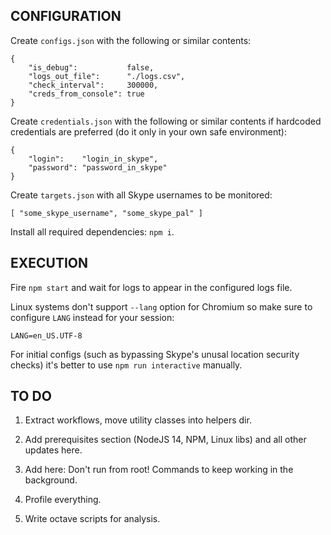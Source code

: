 ## CONFIGURATION

Create `configs.json` with the following or similar contents:
```
{
    "is_debug":           false,
    "logs_out_file":      "./logs.csv",
    "check_interval":     300000,
    "creds_from_console": true
}
```

Create `credentials.json` with the following or similar contents
if hardcoded credentials are preferred (do it only in your own safe environment):
```
{
    "login":    "login_in_skype",
    "password": "password_in_skype"
}
```

Create `targets.json` with all Skype usernames to be monitored:
```
[ "some_skype_username", "some_skype_pal" ]
```

Install all required dependencies: `npm i`.


## EXECUTION

Fire `npm start` and wait for logs to appear in the configured logs file.

Linux systems don't support `--lang` option for Chromium
so make sure to configure `LANG` instead for your session:
```
LANG=en_US.UTF-8
```

For initial configs (such as bypassing Skype's unusal location security checks)
it's better to use `npm run interactive` manually.


## TO DO

1. Extract workflows, move utility classes into helpers dir.

2. Add prerequisites section (NodeJS 14, NPM, Linux libs) and all other updates here.

3. Add here: Don't run from root! Commands to keep working in the background.

4. Profile everything.

5. Write octave scripts for analysis.
